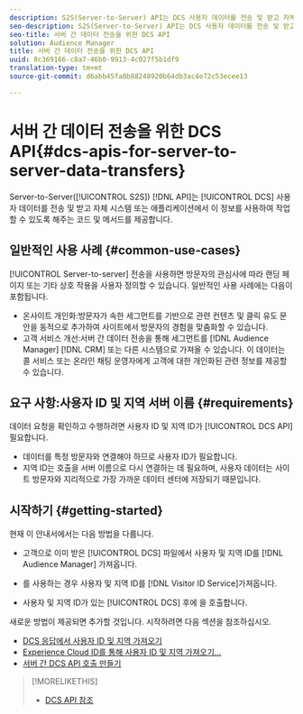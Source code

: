 ```yaml
---
description: S2S(Server-to-Server) API는 DCS 사용자 데이터를 전송 및 받고 자체 시스템 또는 애플리케이션에서 이 정보를 사용하여 작업할 수 있는 코드와 메서드를 제공합니다.
seo-description: S2S(Server-to-Server) API는 DCS 사용자 데이터를 전송 및 받고 자체 시스템 또는 애플리케이션에서 이 정보를 사용하여 작업할 수 있는 코드와 메서드를 제공합니다.
seo-title: 서버 간 데이터 전송을 위한 DCS API
solution: Audience Manager
title: 서버 간 데이터 전송을 위한 DCS API
uuid: 8c369166-c8a7-46b0-9913-4c027f5b1df9
translation-type: tm+mt
source-git-commit: d6abb45fa8b88248920b64db3ac4e72c53ecee13

---
```



# 서버 간 데이터 전송을 위한 DCS API{#dcs-apis-for-server-to-server-data-transfers}

Server-to-Server([!UICONTROL S2S]) [!DNL API]는 [!UICONTROL DCS] 사용자 데이터를 전송 및 받고 자체 시스템 또는 애플리케이션에서 이 정보를 사용하여 작업할 수 있도록 해주는 코드 및 메서드를 제공합니다.

## 일반적인 사용 사례 {#common-use-cases}

[!UICONTROL Server-to-server] 전송을 사용하면 방문자의 관심사에 따라 랜딩 페이지 또는 기타 상호 작용을 사용자 정의할 수 있습니다. 일반적인 사용 사례에는 다음이 포함됩니다.

* 온사이트 개인화:방문자가 속한 세그먼트를 기반으로 관련 컨텐츠 및 클릭 유도 문안을 동적으로 추가하여 사이트에서 방문자의 경험을 맞춤화할 수 있습니다.
* 고객 서비스 개선:서버 간 데이터 전송을 통해 세그먼트를 [!DNL Audience Manager] [!DNL CRM] 또는 다른 시스템으로 가져올 수 있습니다. 이 데이터는 콜 서비스 또는 온라인 채팅 운영자에게 고객에 대한 개인화된 관련 정보를 제공할 수 있습니다.

## 요구 사항:사용자 ID 및 지역 서버 이름 {#requirements}

데이터 요청을 확인하고 수행하려면 사용자 ID 및 지역 ID가 [!UICONTROL DCS API] 필요합니다.

* 데이터를 특정 방문자와 연결해야 하므로 사용자 ID가 필요합니다.
* 지역 ID는 호출을 서버 이름으로 다시 연결하는 데 필요하며, 사용자 데이터는 사이트 방문자와 지리적으로 가장 가까운 데이터 센터에 저장되기 때문입니다.

## 시작하기 {#getting-started}

현재 이 안내서에서는 다음 방법을 다룹니다.

* 고객으로 이미 받은 [!UICONTROL DCS] 파일에서 사용자 및 지역 ID를 [!DNL Audience Manager] 가져옵니다.

* 를 사용하는 경우 사용자 및 지역 ID를 [!DNL Visitor ID Service]가져옵니다.
* 사용자 및 지역 ID가 있는 [!UICONTROL DCS] 후에 을 호출합니다.

새로운 방법이 제공되면 추가할 것입니다. 시작하려면 다음 섹션을 참조하십시오.

* [DCS 응답에서 사용자 ID 및 지역 가져오기](dcs-aam-ids.md)
* [Experience Cloud ID를 통해 사용자 ID 및 지역 가져오기...](dcs-mcid-ids.md)
* [서버 간 DCS API 호출 만들기](dcs-s2s-calls.md)

>[!MORELIKETHIS]
>
>* [DCS API 참조](../../../api/dcs-intro/dcs-api-reference/dcs-api-methods.md)

